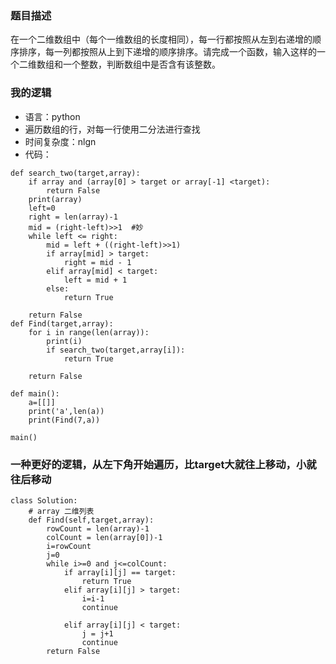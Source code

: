 ### 题目描述
在一个二维数组中（每个一维数组的长度相同），每一行都按照从左到右递增的顺序排序，每一列都按照从上到下递增的顺序排序。请完成一个函数，输入这样的一个二维数组和一个整数，判断数组中是否含有该整数。
### 我的逻辑
- 语言：python
- 遍历数组的行，对每一行使用二分法进行查找
- 时间复杂度：nlgn
- 代码：
```
def search_two(target,array):
    if array and (array[0] > target or array[-1] <target):
        return False
    print(array)
    left=0
    right = len(array)-1
    mid = (right-left)>>1  #妙
    while left <= right:
        mid = left + ((right-left)>>1)
        if array[mid] > target:
            right = mid - 1
        elif array[mid] < target:
            left = mid + 1
        else:
            return True

    return False
def Find(target,array):
    for i in range(len(array)):
        print(i)
        if search_two(target,array[i]):
            return True
        
    return False
        
def main():
    a=[[]]
    print('a',len(a))
    print(Find(7,a))

main()

```
### 一种更好的逻辑，从左下角开始遍历，比target大就往上移动，小就往后移动
```# -*- coding:utf-8 -*-
class Solution:
    # array 二维列表
    def Find(self,target,array):
        rowCount = len(array)-1
        colCount = len(array[0])-1
        i=rowCount
        j=0
        while i>=0 and j<=colCount:
            if array[i][j] == target:
                return True
            elif array[i][j] > target:
                i=i-1
                continue

            elif array[i][j] < target:
                j = j+1
                continue
        return False
```
